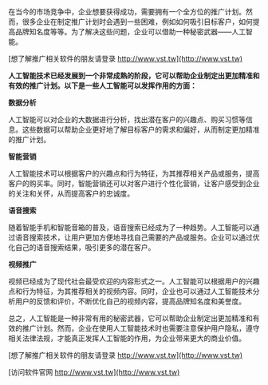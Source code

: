 在当今的市场竞争中，企业想要获得成功，需要拥有一个全方位的推广计划。然而，很多企业在制定推广计划时会遇到一些困难，例如如何吸引目标客户，如何提高品牌知名度等等。为了解决这些问题，企业可以借助一种秘密武器——人工智能。

[想了解推广相关软件的朋友请登录 http://www.vst.tw](http://www.vst.tw)

**人工智能技术已经发展到一个非常成熟的阶段，它可以帮助企业制定出更加精准和有效的推广计划。以下是一些人工智能可以发挥作用的方面：**

**数据分析**

人工智能可以对企业的大数据进行分析，找出潜在客户的兴趣点、购买习惯等信息。这些数据可以帮助企业更好地了解目标客户的需求和偏好，从而制定更加精准的推广计划。

**智能营销**

人工智能技术可以根据客户的兴趣点和行为特征，为其推荐相关产品或服务，提高客户的购买率。同时，智能营销还可以对客户进行个性化营销，让客户感受到企业的关注和关怀，从而提高客户的忠诚度。

**语音搜索**

随着智能手机和智能音箱的普及，语音搜索已经成为了一种趋势。人工智能可以通过语音搜索技术，让用户更加方便地寻找自己需要的产品或服务。企业可以通过优化自己的语音搜索结果，吸引更多的潜在客户。

**视频推广**

视频已经成为了现代社会最受欢迎的内容形式之一。人工智能可以根据用户的兴趣点和行为特征，为其推荐相关的视频内容。同时，企业也可以通过人工智能技术分析用户的反馈和评价，不断优化自己的视频内容，提高品牌知名度和美誉度。

总之，人工智能是一种非常有用的秘密武器，它可以帮助企业制定出更加精准和有效的推广计划。然而，企业在使用人工智能技术时也需要注意保护用户隐私，遵守相关法律法规，才能真正发挥人工智能的作用，为企业带来更大的商业价值。

[想了解推广相关软件的朋友请登录 http://www.vst.tw](http://www.vst.tw)


[访问软件官网 http://www.vst.tw](http://www.vst.tw)
